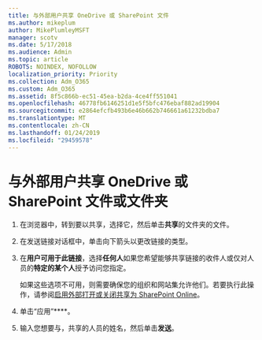 ```yaml
---
title: 与外部用户共享 OneDrive 或 SharePoint 文件
ms.author: mikeplum
author: MikePlumleyMSFT
manager: scotv
ms.date: 5/17/2018
ms.audience: Admin
ms.topic: article
ROBOTS: NOINDEX, NOFOLLOW
localization_priority: Priority
ms.collection: Adm_O365
ms.custom: Adm_O365
ms.assetid: 8f5c866b-ec51-45ea-b2da-4ce4ff551041
ms.openlocfilehash: 46778fb6146251d1e5f5bfc476ebaf882ad19904
ms.sourcegitcommit: e2864efcfb493b6e46b662b746661a61232bdba7
ms.translationtype: MT
ms.contentlocale: zh-CN
ms.lasthandoff: 01/24/2019
ms.locfileid: "29459578"
---
```

# <a name="share-a-onedrive-or-sharepoint-file-or-folder-with-external-users"></a>与外部用户共享 OneDrive 或 SharePoint 文件或文件夹

1. 在浏览器中，转到要以共享，选择它，然后单击**共享**的文件夹的文件。
    
2. 在发送链接对话框中，单击向下箭头以更改链接的类型。
    
3. 在**用户可用于此链接**，选择**任何人**如果您希望能够共享链接的收件人或仅对人员的**特定的某个人**授予访问您指定。 
    
    如果这些选项不可用，则需要确保您的组织和网站集允许他们。若要执行此操作，请参阅[启用外部打开或关闭共享为 SharePoint Online](https://go.microsoft.com/fwlink/?linkid=866426)。
    
4. 单击“应用”****。
    
5. 输入您想要与，共享的人员的姓名，然后单击**发送**。
    

